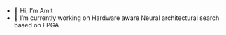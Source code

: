 - 👋 Hi, I’m Amit
- 🌱 I’m currently working on Hardware aware Neural architectural search based on FPGA

